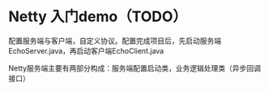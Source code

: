 # Netty 入门demo（TODO）

配置服务端与客户端，自定义协议。配置完成项目后，先启动服务端EchoServer.java，再启动客户端EchoClient.java

Netty服务端主要有两部分构成：服务端配置启动类，业务逻辑处理类（异步回调接口）
